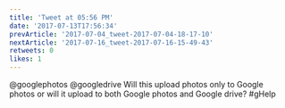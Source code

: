 ```yaml
---
title: 'Tweet at 05:56 PM'
date: '2017-07-13T17:56:34'
prevArticle: '2017-07-04_tweet-2017-07-04-18-17-10'
nextArticle: '2017-07-16_tweet-2017-07-16-15-49-43'
retweets: 0
likes: 1
---
```

@googlephotos @googledrive Will this upload photos only to Google photos or will it upload to both Google photos and Google drive? #gHelp